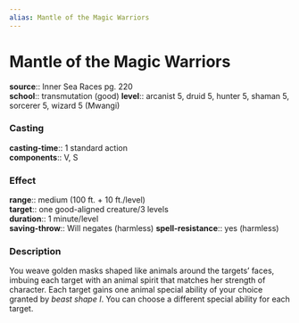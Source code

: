 ```yaml
---
alias: Mantle of the Magic Warriors
---
```


# Mantle of the Magic Warriors 

**source**:: Inner Sea Races pg. 220  
**school**:: transmutation (good)
**level**:: arcanist 5, druid 5, hunter 5, shaman 5, sorcerer 5, wizard 5 (Mwangi)

### Casting 

**casting-time**:: 1 standard action  
**components**:: V, S

### Effect 

**range**:: medium (100 ft. + 10 ft./level)  
**target**:: one good-aligned creature/3 levels  
**duration**:: 1 minute/level  
**saving-throw**:: Will negates (harmless)
**spell-resistance**:: yes (harmless)

### Description 

You weave golden masks shaped like animals around the targets’ faces, imbuing each target with an animal spirit that matches her strength of character. Each target gains one animal special ability of your choice granted by *beast shape I*. You can choose a different special ability for each target.

